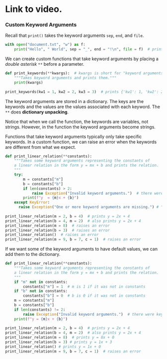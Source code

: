 # Link to video.

### Custom Keyword Arguments

Recall that `print()` takes the keyword arguments `sep`, `end`, and `file`.

```python
with open("document.txt", "w") as f:
    print("Hello", " World", sep = "_", end = "!\n", file = f)  # prints "Hello_World!" to document.txt
```

We can create custom functions that take keyword arguments by placing a *double asterisk* `**` before a parameter. 

```python
def print_keywords(**kwargs):  # kwargs is short for "keyword arguments"
    """Takes keyword arguments and prints them."""
    print(kwargs)
  
print_keywords(kw1 = 1, kw2 = 2, kw3 = 3)  # prints {'kw1': 1, 'kw2': 2, 'kw3': 3}
```
The keyword arguments are stored in a dictionary. The keys are the keywords and the values are the values associated with each keyword. The `**` does **dictionary unpacking**.

Notice that when we call the function, the keywords are variables, not strings. However, in the function the keyword arguments become strings.

Functions that take keyword arguments typically only take specific keywords. In a custom function, we can raise an error when the keywords are different from what we expect.

```python
def print_linear_relation(**constants): 
    """Takes some keyword arguments representing the constants of 
    a linear relation in the form y = mx + b and prints the relation.
    """
    try:
        m = constants["m"]
        b = constants["b"]
        if len(constants) > 2:
            raise Exception("Invalid keyword arguments.")  # there were keywords other than "m" and "b" 
        print(f"y  = {m}x + {b}")
    except KeyError:
      raise Exception("One or more keyword arguments are missing.") # "m" and/or "b" are missing
  
print_linear_relation(m = 2, b = 4)  # prints y = 2x + 4
print_linear_relation(b = 4, m = 2)  # also prints y = 2x + 4
print_linear_relation(m = 8)  # raises an error 
print_linear_relation(b = 3)  # raises an error 
print_linear_relation()  # raises an error 
print_linear_relation(m = 9, b = 7, c = 1)  # raises an error 
```

If we want some of the keyword arguments to have default values, we can add them to the dictionary.

```python
def print_linear_relation(**constants):
    """Takes some keyword arguments representing the constants of 
    a linear relation in the form y = mx + b and prints the relation.
    """
    if "m" not in constants:
        constants["m"] = 1  # m is 1 if it was not in constants
    if "b" not in constants:
        constants["b"] = 0  # b is 0 if it was not in constants
    m = constants["m"]
    b = constants["b"]
    if len(constants) != 2:
        raise Exception("Invalid keyword arguments.")  # there were keywords other than "m" and "b" 
    print(f"y = {m}x + {b}")
    
print_linear_relation(m = 2, b = 4)  # prints y = 2x + 4
print_linear_relation(b = 4, m = 2)  # also prints y = 2x + 4
print_linear_relation(m = 8)  # prints y = 8x + 0
print_linear_relation(b = 3) # prints y = 1x + 3
print_linear_relation() # prints y = 1x + 0
print_linear_relation(m = 9, b = 7, c = 1)  # raises an error 
```
